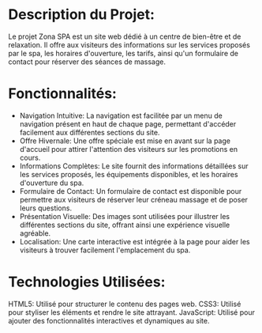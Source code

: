 # Description du Projet:

Le projet Zona SPA est un site web dédié à un centre de bien-être et de relaxation. Il offre aux visiteurs des informations sur les services proposés par le spa, les horaires d'ouverture, les tarifs, ainsi qu'un formulaire de contact pour réserver des séances de massage.

# Fonctionnalités:

- Navigation Intuitive: La navigation est facilitée par un menu de navigation présent en haut de chaque page, permettant d'accéder facilement aux différentes sections du site.
- Offre Hivernale: Une offre spéciale est mise en avant sur la page d'accueil pour attirer l'attention des visiteurs sur les promotions en cours.
- Informations Complètes: Le site fournit des informations détaillées sur les services proposés, les équipements disponibles, et les horaires d'ouverture du spa.
- Formulaire de Contact: Un formulaire de contact est disponible pour permettre aux visiteurs de réserver leur créneau massage et de poser leurs questions.
- Présentation Visuelle: Des images sont utilisées pour illustrer les différentes sections du site, offrant ainsi une expérience visuelle agréable.
- Localisation: Une carte interactive est intégrée à la page pour aider les visiteurs à trouver facilement l'emplacement du spa.

# Technologies Utilisées:

HTML5: Utilisé pour structurer le contenu des pages web.
CSS3: Utilisé pour styliser les éléments et rendre le site attrayant.
JavaScript: Utilisé pour ajouter des fonctionnalités interactives et dynamiques au site.
